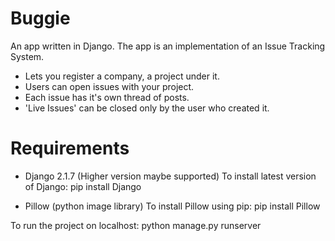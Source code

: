 # Buggie

An app written in Django.
The app is an implementation of an Issue Tracking System.

  * Lets you register a company, a project under it.
  * Users can open issues with your project.
  * Each issue has it's own thread of posts.
  * 'Live Issues' can be closed only by the user who created it.
  
# Requirements
 
  * Django 2.1.7 (Higher version maybe supported)
  To install latest version of Django:
    pip install Django
    
 * Pillow (python image library)
 To install Pillow using pip:
  pip install Pillow
 
To run the project on localhost:
  python manage.py runserver
